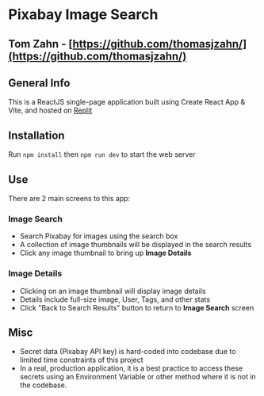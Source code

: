 # Pixabay Image Search
## Tom Zahn - [https://github.com/thomasjzahn/](https://github.com/thomasjzahn/)

## General Info

This is a ReactJS single-page application built using Create React App & Vite, and hosted on [Replit](https://replit.com/@thomasjzahn/pixabay-search?v=1)

## Installation
Run `npm install` then `npm run dev` to start the web server

## Use

There are 2 main screens to this app:

### Image Search

* Search Pixabay for images using the search box
* A collection of image thumbnails will be displayed in the search results
* Click any image thumbnail to bring up **Image Details**

### Image Details

* Clicking on an image thumbnail will display image details
* Details include full-size image, User, Tags, and other stats
* Click "Back to Search Results" button to return to **Image Search** screen

## Misc

* Secret data (Pixabay API key) is hard-coded into codebase due to limited time constraints of this project
* In a real, production application, it is a best practice to access these secrets using an Environment Variable or other method where it is not in the codebase.


